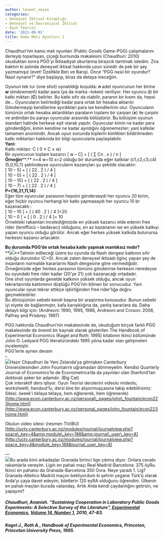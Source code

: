 ```yaml
---
author: levent_neyse
categories:
- Deneysel İktisat Kitaplığı
- Deneysel ve Davranışsal İktisat
- Oyun Teorisi
date: '2011-09-01'
title: Kamu Malı Oyunları 1
---
```


Chaudhuri’nin kamu malı oyunları (Public Goods Game-PGG) çalışmalarını derleyip toparlayan, çiçeği burnunda makalesini (Chaudhuri: 2010) okuduktan sonra PGG’yi İktisadiyat okurlarına birazcık tanıtmak istedim. Zira baktım ki aslında deneysel iktisat hakkında uzun süredir de pek bir şey yazmamışız (evet! Özellikle Ben ve Barış). Önce “PGG nasıl bir oyundur? Nasıl oynanır?” diye başlayıp, biraz da detaya ineceğim.  
  
Oyunun tek tur (one shot) oynatıldığı koşulda: ***n*** adet oyuncunun her birine ***w*** (endowment) kadar para (ya da marka –token) veriliyor. Her oyuncu (**i**) bir katkı miktarı (**C**) belirler. Bu katkı sıfır da olabilir, paranın bir kısmı da, hepsi de… Oyuncuların belirlediği kadar para ortak bir hesaba aktarılır. Göndermeyip kendilerine ayırdıkları para ise kendilerinin olur. Oyuncuların tümünün ortak hesaba aktardıkları paraların toplamı bir çarpan (***x***) ile çarpılır ve ardından bu parayı oyuncular arasında bölüştürür. Bu bölüşüm oyunun standart halinde herkese eşit olarak yapılır. Oyuncular kimin ne kadar para gönderdiğini, kimin kendine ne kadar ayırdığını öğrenemezler; yani katkılar tamamen anonimdir. Ancak oyun sonunda kişilerin kimlikleri bildirilmeden katkı miktarları hakkında bir bilgi oyuncularla paylaşılabilir.  
**Yani:**  
Katkı miktarı: C ( 0 ≤ C ≤ w)  
Bir oyuncunun toplam kazancı \[ w – C\] + \[ ( ∑ Cn . x ) / n \]  
**Örneğin****:** n=4 w=10 x=2 olduğu bir durumda eğer katkılar (c1,c2,c3,c4) (5,0,10,7) şeklindeyse oyuncuların kazançları şu şekilde olacaktır:  
\[ 10 – 5\] + \[ ( 22 . 2 ) / 4 \]  
\[ 10 – 0\] + \[ ( 22 . 2 ) / 4 \]  
\[ 10 – 10\] + \[ ( 22 . 2 ) / 4 \]  
\[ 10 – 7\] + \[ ( 22 . 2 ) / 4 \]  
**P={16,21,11,14}**  
Eğer tüm oyuncular parasının hepsini gönderseydi her oyuncu 20 birim, eğer hiçbir oyuncu herhangi bir katkı yapmasaydı her oyuncu 10 br kazanacaktı :  
\[ 10 – 10 \] + \[ ( 40 . 2 ) / 4 \]=20  
\[ 10 – 0 \] + \[ ( 0 . 2 ) / 4 \]= 10  
Örnekteki rakamları incelediğimizde en yüksek kazancı elde edenin free rider (tereffücü – bedavacı) olduğunu, en az kazananın ise en yüksek katkıyı yapan oyuncu olduğu görülür. Ancak eğer herkes yüksek katkıda bulunursa herkesin kazancı artacaktır.  
   
**Bu durumda PGG’de ortak hesaba katkı yapmak mantıksız mıdır?**  
**![](http://farm5.static.flickr.com/4083/5044398389_12919bae49.jpg)**Tahmin edileceği üzere bu oyunda da Nash dengesi katkının sıfır olduğu durumdur (C=0). Ancak zaten deneysel iktisadı ilginç yapan şey de insanların normalde kararlarını Nash dengesine göre vermediğidir. Örneğimizde eğer herkes parasının tümünü gönderirse herkesin neredeyse bu oyundaki free rider kadar (20’ye 21) çok kazanacağı ortadadır.  
One shot oyunlarda genelde katkının yüksek olduğu, ancak oyun tekrarlarında katılımının düştüğü PGG’nin bilinen bir sonucudur. Yani oyuncular oyun tekrar ettikçe işbirliğinden free rider’lığa doğru geçmektedirler.  
Bu dönüşümün sebebi kendi başına bir araştırma konusudur. Bunun sebebi iyi niyete de bağlanmıştır, kafa karışıklığına da, yanlış kararlara da. Daha detaylı bilgi için: (Andreoni: 1990, 1995, 1988, Andreoni and Croson: 2008, Palfrey and Prisbrey: 1997)  
   
PGG hakkında Chaudhuri’nin makalesinde de, okuduğum birçok farklı PGG makalesinde de önemli bir kaynak olarak gösterilen The Handbook of Experimental Economics (Kagel and Roth: 1995) kitabının ikinci bölümünde John O. Ledyard PGG literatüründeki 1995 yılına kadar olan gelişmeleri incelemiştir.  
PGG’lerle aynen devam  
–  
![](http://www.diplom.am/images/news/brian-morrison-memorial-scholarships-in-engineering-in-university-of-canterbury-new-zealand-2011-n2869.jpg)Hazır Chaudhuri ile Yeni Zelanda’ya gitmişken Canterbury Üniversitesinden John Fountain’e uğramadan dönmeyelim. Kendisi Quarterly Journal of Economics’te de Econometrica’da da yayınları olan Stanford’tan doktoralı şeker bir adamdır. (Big Cat)  
Çok interaktif ders işliyor. Oyun Teorisi derslerini videolu mideolu, worksheetli, handout’lu, dersi bire bir alıyormuşçasına takip edebilirsiniz:  
Sitesi: (week’i tıklaya tıklaya, hem eğlenerek, hem öğrenerek)  
[http://www.econ.canterbury.ac.nz/personal\_pages/john\_fountain/econ223home.html](http://www.econ.canterbury.ac.nz/personal_pages/john_fountain/econ223home.html)  
   
Okulun video sitesi: (resmen TiViBU)  
[http://uctv.canterbury.ac.nz/modules/journal/journalview.php?space\_key=4&amp;module\_key=188&amp;journal\_user\_key=8](http://uctv.canterbury.ac.nz/modules/journal/journalview.php?space_key=4&module_key=188&journal_user_key=8)  
   
—  
![](http://www.futbolreal.com/wp-content/uploads/2011/06/granada.gif)Bu arada kimi arkadaşlar Granada birinci lige çıkmış diyor. Onlara cevabı rakamlarla vereyim. Ligin en pahalı maçı Real Madrid-Barcelona: 375 öyRu. İkinci en pahalısı da Granada-Barcelona 350 Ovra. Neye yaradı 1. Lig?  
Granada-Atletico Madrid maçını bekliyordum ki şehrin yegane Türk’ü olarak Arda’yı çaya davet edeyim, biletlerin 120 eyRA olduğunu öğrendim. Ülkenin en pahalı maçları burada vatandaş. Artık Arda kendi çaydanlığını getirsin, ne yapayım?

##### Chaudhuri, Ananish. “Sustaining Cooperation in Laboratory Public Goods Experiments: A Selective Survey of the Literature”, [Experimental Economics](http://www.springerlink.com/content/1386-4157/ "Link to the Journal of this Article"), [Volume 14, Number 1](http://www.springerlink.com/content/1386-4157/14/1/ "Link to the Issue of this Article"), 2010, 47-83.

##### Kagel J., Roth A., *Handbook of Experimental Economics*, Princeton, Princeton University Press, 1995.